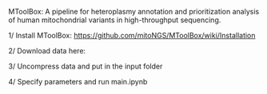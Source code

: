 MToolBox: A pipeline for heteroplasmy annotation and prioritization analysis of human mitochondrial variants in high-throughput sequencing.

1/ Install MToolBox: https://github.com/mitoNGS/MToolBox/wiki/Installation 
  
2/ Download data here: 
  
3/ Uncompress data and put in the input folder
  
4/ Specify parameters and run main.ipynb

